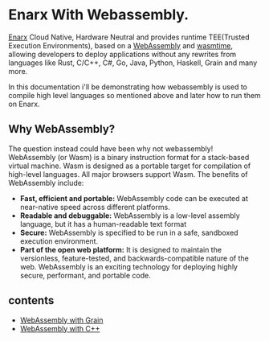 # Enarx With Webassembly.

[Enarx](https://enarx.dev/) Cloud Native, Hardware Neutral and provides runtime TEE(Trusted Execution Environments), based on a [WebAssembly](https://webassembly.org/) and [wasmtime](https://wasmtime.dev/), allowing developers to deploy applications without any rewrites from languages like Rust, C/C++, C#, Go, Java, Python, Haskell, Grain and many more.

In this documentation i'll be demonstrating how webassembly is used to compile high level languages so mentioned above  and later how to run them on Enarx.

## Why WebAssembly?

The question instead could have been why not webassembly!</br>
WebAssembly (or Wasm) is a binary instruction format for a stack-based virtual machine. Wasm is designed as a portable target for compilation of high-level languages.
All major browsers support Wasm. The benefits of WebAssembly include:
- **Fast, efficient and portable:** WebAssembly code can be executed at near-native speed across different platforms.
- **Readable and debuggable:** WebAssembly is a low-level assembly language, but it has a human-readable text format
- **Secure:** WebAssembly is specified to be run in a safe, sandboxed execution environment.
- **Part of the open web platform:** It is designed to maintain the versionless, feature-tested, and backwards-compatible nature of the web.
WebAssembly is an exciting technology for deploying highly secure, performant, and portable code.

## contents

 - [WebAssembly with Grain]()
 - [WebAssembly with C++]()